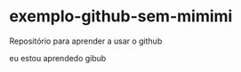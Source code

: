 exemplo-github-sem-mimimi
=========================

Repositório para aprender a usar o github

eu estou aprendedo gibub
